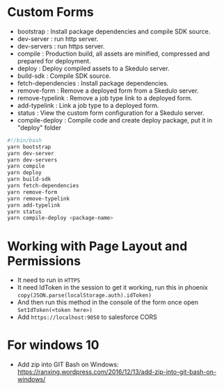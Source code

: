 # Custom Forms

* bootstrap : Install package dependencies and compile SDK source.
* dev-server : run http server.
* dev-servers : run https server.
* compile : Production build, all assets are minified, compressed and prepared for deployment.
* deploy : Deploy compiled assets to a Skedulo server.
* build-sdk : Compile SDK source.
* fetch-dependencies : Install package dependencies.
* remove-form : Remove a deployed form from a Skedulo server.
* remove-typelink : Remove a job type link to a deployed form.
* add-typelink : Link a job type to a deployed form.
* status : View the custom form configuration for a Skedulo server.
* compile-deploy : Compile code and create deploy package, put it in "deploy" folder

```bash
#!/bin/bash
yarn bootstrap
yarn dev-server
yarn dev-servers
yarn compile
yarn deploy
yarn build-sdk
yarn fetch-dependencies
yarn remove-form
yarn remove-typelink
yarn add-typelink
yarn status
yarn compile-deploy <package-name>

```

# Working with Page Layout and Permissions
* It need to run in `HTTPS`
* It need IdToken in the session to get it working, run this in phoenix `copy(JSON.parse(localStorage.auth).idToken)`
* And then run this method in the console of the form once open `SetIdToken(<token here>)`
* Add `https://localhost:9050` to salesforce CORS

# For windows 10
* Add zip into GIT Bash on Windows: https://ranxing.wordpress.com/2016/12/13/add-zip-into-git-bash-on-windows/
